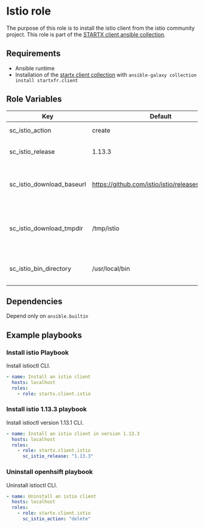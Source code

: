 # Istio role

The purpose of this role is to install the istio client from the istio community project.
This role is part of the [STARTX client ansible collection](https://galaxy.ansible.com/startxfr/client).

## Requirements

- Ansible runtime
- Installation of the [startx client collection](https://galaxy.ansible.com/startxfr/client) with `ansible-galaxy collection install startxfr.client`

## Role Variables

| Key                       | Default                                            | Description                                              |
| ------------------------- | -------------------------------------------------- | -------------------------------------------------------- |
| sc_istio_action           | create                                             | The action to perform                                    |
| sc_istio_release          | 1.13.3                                             | Istioctl version to install                              |
| sc_istio_download_baseurl | <https://github.com/istio/istio/releases/download> | Base url used to download client binaries                |
| sc_istio_download_tmpdir  | /tmp/istio                                         | Temporary directory used to unarchive downloaded content |
| sc_istio_bin_directory    | /usr/local/bin                                     | Directory used to store binary content                   |

## Dependencies

Depend only on `ansible.builtin`

## Example playbooks

### Install istio Playbook

Install istioctl CLI.

```yaml
- name: Install an istio client
  hosts: localhost
  roles:
    - role: startx.client.istio
```

### Install istio 1.13.3 playbook

Install istioctl version 1.13.1 CLI.

```yaml
- name: Install an istio client in version 1.13.3
  hosts: localhost
  roles:
    - role: startx.client.istio
      sc_istio_release: "1.13.3"
```

### Uninstall openhsift playbook

Uninstall istioctl CLI.

```yaml
- name: Uninstall an istio client
  hosts: localhost
  roles:
    - role: startx.client.istio
      sc_istio_action: "delete"
```
